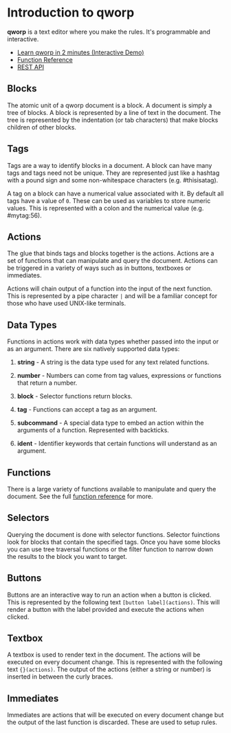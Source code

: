 # Introduction to qworp

**qworp** is a text editor where you make the rules. It's programmable and interactive.

- [Learn qworp in 2 minutes (Interactive Demo)](/api/4zvEBQ/duplicate)
- [Function Reference](/docs/functions)
- [REST API](/docs/api)

## Blocks

The atomic unit of a qworp document is a block. A document is simply a tree of blocks. A block is represented by a line of text in the document. The tree is represented by the indentation (or tab characters) that make blocks children of other blocks.

## Tags

Tags are a way to identify blocks in a document. A block can have many tags and tags need not be unique. They are represented just like a hashtag with a pound sign and some non-whitespace characters (e.g. #thisisatag).

A tag on a block can have a numerical value associated with it. By default all tags have a value of `0`. These can be used as variables to store numeric values. This is represented with a colon and the numerical value (e.g. #mytag:56).

## Actions

The glue that binds tags and blocks together is the actions. Actions are a set of functions that can manipulate and query the document. Actions can be triggered in a variety of ways such as in buttons, textboxes or immediates.

Actions will chain output of a function into the input of the next function. This is represented by a pipe character `|` and will be a familiar concept for those who have used UNIX-like terminals.

## Data Types

Functions in actions work with data types whether passed into the input or as an argument. There are six natively supported data types:

1. **string** - A string is the data type used for any text related functions.

2. **number** - Numbers can come from tag values, expressions or functions that return a number.

3. **block** - Selector functions return blocks.

4. **tag** - Functions can accept a tag as an argument.

5. **subcommand** - A special data type to embed an action within the arguments of a function. Represented with backticks.

6. **ident** - Identifier keywords that certain functions will understand as an argument.

## Functions

There is a large variety of functions available to manipulate and query the document. See the full [function reference](/docs/functions) for more.

## Selectors

Querying the document is done with selector functions. Selector fuinctions look for blocks that contain the specified tags. Once you have some blocks you can use tree traversal functions or the filter function to narrow down the results to the block you want to target.

## Buttons

Buttons are an interactive way to run an action when a button is clicked. This is represented by the following text `[button label](actions)`. This will render a button with the label provided and execute the actions when clicked.

## Textbox

A textbox is used to render text in the document. The actions will be executed on every document change. This is represented with the following text `{}(actions)`. The output of the actions (either a string or number) is inserted in between the curly braces.

## Immediates

Immediates are actions that will be executed on every document change but the output of the last function is discarded. These are used to setup rules.
